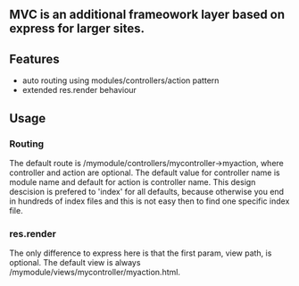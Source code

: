## MVC is an additional frameowork layer based on express for larger sites.

## Features
- auto routing using modules/controllers/action pattern
- extended res.render behaviour

## Usage

### Routing

The default route is /mymodule/controllers/mycontroller->myaction, where controller and action are optional.
The default value for controller name is module name and default for action  is controller name.
This design descision is prefered to 'index' for all defaults, because otherwise you end in hundreds of index files
and this is not easy then to find one specific index file.

### res.render

The only difference to express here is that the first param, view path, is optional.
The default view is always /mymodule/views/mycontroller/myaction.html. 
